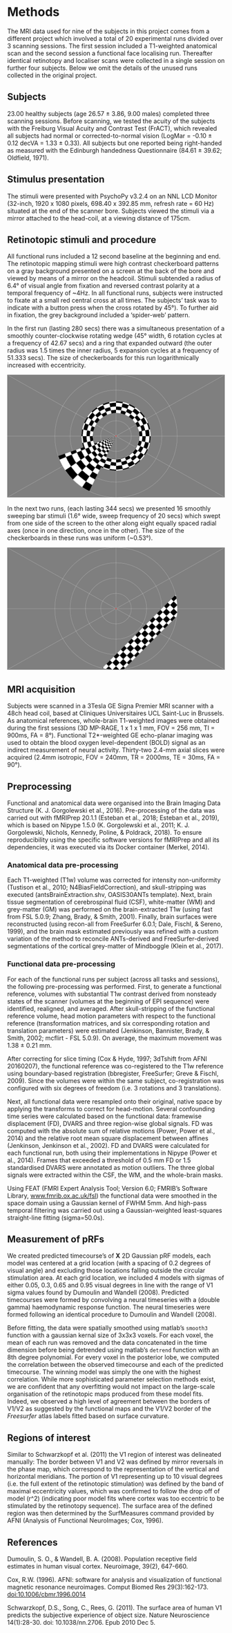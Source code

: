 
# Methods

The MRI data used for nine of the subjects in this project comes from a
different project which involved a total of 20 experimental runs divided
over 3 scanning sessions. The first session included a T1-weighted
anatomical scan and the second session a functional face localising run.
Thereafter identical retinotopy and localiser scans were collected in a
single session on further four subjects. Below we omit the details of
the unused runs collected in the original project.

## Subjects

23.00 healthy subjects (age 26.57 ± 3.86, 9.00 males) completed three
scanning sessions. Before scanning, we tested the acuity of the subjects
with the Freiburg Visual Acuity and Contrast Test (FrACT), which
revealed all subjects had normal or corrected-to-normal vision (LogMar =
-0.10 ± 0.12 decVA = 1.33 ± 0.33). All subjects but one reported being
right-handed as measured with the Edinburgh handedness Questionnaire
(84.61 ± 39.62; Oldfield, 1971).

## Stimulus presentation

The stimuli were presented with PsychoPy v3.2.4 on an NNL LCD Monitor
(32-inch, 1920 x 1080 pixels, 698.40 x 392.85 mm, refresh rate = 60 Hz)
situated at the end of the scanner bore. Subjects viewed the stimuli via
a mirror attached to the head-coil, at a viewing distance of 175cm. 

## Retinotopic stimuli and procedure

All functional runs included a 12 second baseline at the beginning and
end. The retinotopic mapping stimuli were high contrast checkerboard
patterns on a gray background presented on a screen at the back of the
bore and viewed by means of a mirror on the headcoil. Stimuli subtended
a radius of 6.4° of visual angle from fixation and reversed contrast
polarity at a temporal frequency of ~4Hz. In all functional runs,
subjects were instructed to fixate at a small red central cross at all
times. The subjects’ task was to indicate with a button press when the
cross rotated by 45°). To further aid in fixation, the grey background
included a ‘spider-web’ pattern.

In the first run (lasting 280 secs) there was a simultaneous
presentation of a smoothly counter-clockwise rotating wedge (45° width,
6 rotation cycles at a frequency of 42.67 secs) and a ring that expanded
outward (the outer radius was 1.5 times the inner radius, 5 expansion
cycles at a frequency of 51.333 secs). The size of checkerboards for
this run logarithmically increased with
eccentricity.

![](https://raw.githubusercontent.com/Goffaux-Lab/psychopy-retinotopy/master/images/pa_ecc_ex.png)

In the next two runs, (each lasting 344 secs) we presented 16 smoothly
sweeping bar stimuli (1.6° wide, sweep frequency of 20 secs) which swept
from one side of the screen to the other along eight equally spaced
radial axes (once in one direction, once in the other). The size of the
checkerboards in these runs was uniform
(~0.53°).

![](https://raw.githubusercontent.com/Goffaux-Lab/psychopy-retinotopy/master/images/bar_ex.png)

## MRI acquisition

Subjects were scanned in a 3Tesla GE Signa Premier MRI scanner with a
48ch head coil, based at Cliniques Universitaires UCL Saint-Luc in
Brussels. As anatomical references, whole-brain T1-weighted images were
obtained during the first sessions (3D MP-RAGE, 1 x 1 x 1 mm, FOV = 256
mm, TI = 900ms, FA = 8°). Functional T2\*-weighted GE echo-planar
imaging was used to obtain the blood oxygen level-dependent (BOLD)
signal as an indirect measurement of neural activity. Thirty-two 2.4-mm
axial slices were acquired (2.4mm isotropic, FOV = 240mm, TR = 2000ms,
TE = 30ms, FA = 90°).

## Preprocessing

Functional and anatomical data were organised into the Brain Imaging
Data Structure (K. J. Gorgolewski et al., 2016). Pre-processing of the
data was carried out with fMRIPrep 20.1.1 (Esteban et al., 2018; Esteban
et al., 2019), which is based on Nipype 1.5.0 (K. Gorgolewski et al.,
2011; K. J. Gorgolewski, Nichols, Kennedy, Poline, & Poldrack, 2018). To
ensure reproducibility using the specific software versions for fMRIPrep
and all its dependencies, it was executed via its Docker container
(Merkel, 2014).

### Anatomical data pre-processing

Each T1-weighted (T1w) volume was corrected for intensity non-uniformity
(Tustison et al., 2010; N4BiasFieldCorrection), and skull-stripping was
executed (antsBrainExtraction.shv, OASIS30ANTs template). Next, brain
tissue segmentation of cerebrospinal fluid (CSF), white-matter (WM) and
grey-matter (GM) was performed on the brain-extracted T1w (using fast
from FSL 5.0.9; Zhang, Brady, & Smith, 2001). Finally, brain surfaces
were reconstructed (using recon-all from FreeSurfer 6.0.1; Dale, Fischl,
& Sereno, 1999), and the brain mask estimated previously was refined
with a custom variation of the method to reconcile ANTs-derived and
FreeSurfer-derived segmentations of the cortical grey-matter of
Mindboggle (Klein et al., 2017).

### Functional data pre-processing

For each of the functional runs per subject (across all tasks and
sessions), the following pre-processing was performed. First, to
generate a functional reference, volumes with substantial T1w contrast
derived from nonsteady states of the scanner (volumes at the beginning
of EPI sequence) were identified, realigned, and averaged. After
skull-stripping of the functional reference volume, head motion
parameters with respect to the functional reference (transformation
matrices, and six corresponding rotation and translation parameters)
were estimated (Jenkinson, Bannister, Brady, & Smith, 2002; mcflirt -
FSL 5.0.9). On average, the maximum movement was 1.38 ± 0.21 mm.

After correcting for slice timing (Cox & Hyde, 1997; 3dTshift from AFNI
20160207), the functional reference was co-registered to the T1w
reference using boundary-based registration (bbregister, FreeSurfer;
Greve & Fischl, 2009). Since the volumes were within the same subject,
co-registration was configured with six degrees of freedom (i.e. 3
rotations and 3 translations).

Next, all functional data were resampled onto their original, native
space by applying the transforms to correct for head-motion. Several
confounding time series were calculated based on the functional data:
framewise displacement (FD), DVARS and three region-wise global signals.
FD was computed with the absolute sum of relative motions (Power, Power
et al., 2014) and the relative root mean square displacement between
affines (Jenkinson, Jenkinson et al., 2002). FD and DVARS were
calculated for each functional run, both using their implementations in
Nipype (Power et al., 2014). Frames that exceeded a threshold of 0.5 mm
FD or 1.5 standardised DVARS were annotated as motion outliers. The
three global signals were extracted within the CSF, the WM, and the
whole-brain masks.

Using FEAT (FMRI Expert Analysis Tool; Version 6.0; FMRIB’s Software
Library, www.fmrib.ox.ac.uk/fsl) the functional data were smoothed in
the space domain using a Gaussian kernel of FWHM 5mm. And high-pass
temporal filtering was carried out using a Gaussian-weighted
least-squares straight-line fitting (sigma=50.0s).

## Measurement of pRFs

We created predicted timecourse’s of **X** 2D Gaussian pRF models, each
model was centered at a grid location (with a spacing of 0.2 degrees of
visual angle) and excluding those locations falling outside the circular
stimulation area. At each grid location, we included 4 models with
sigmas of either 0.05, 0.3, 0.65 and 0.95 visual degrees in line with
the range of V1 sigma values found by Dumoulin and Wandell (2008).
Predicted timecourses were formed by convolving a neural timeseries with
a (double gamma) haemodynamic response function. The neural timeseries
were formed following an identical procedure to Dumoulin and Wandell
(2008).

Before fitting, the data were spatially smoothed using matlab’s
`smooth3` function with a gaussian kernal size of 3x3x3 voxels. For each
voxel, the mean of each run was removed and the data concatenated in the
time dimension before being detrended using matlab’s `detrend` function
with an 8th degree polynomial. For every voxel in the posterior lobe, we
computed the correlation between the observed timecourse and each of the
predicted timecourse. The winning model was simply the one with the
highest correlation. While more sophisticated parameter selection
methods exist, we are confident that any overfitting would not impact on
the large-scale organisation of the retinotopic maps produced from these
model fits. Indeed, we observed a high level of agreement between the
borders of V1/V2 as suggested by the functional maps and the V1/V2
border of the *Freesurfer* atlas labels fitted based on surface
curvature.

## Regions of interest

Similar to Schwarzkopf et al. (2011) the V1 region of interest was
delineated manually: The border between V1 and V2 was defined by mirror
reversals in the phase map, which correspond to the representation of
the vertical and horizontal meridians. The portion of V1 representing up
to 10 visual degrees (i.e. the full extent of the retinotopic
stimulation) was defined by the band of maximal eccentricity values,
which was confirmed to follow the drop off of model \(r^2\) (indicating
poor model fits where cortex was too eccentric to be stimulated by the
retinotopy sequence). The surface area of the defined region was then
determined by the SurfMeasures command provided by AFNI (Analysis of
Functional NeuroImages; Cox, 1996).

## References

Dumoulin, S. O., & Wandell, B. A. (2008). Population receptive field
estimates in human visual cortex. Neuroimage, 39(2), 647-660.

Cox, R.W. (1996). AFNI: software for analysis and visualization of
functional magnetic resonance neuroimages. Comput Biomed Res
29(3):162-173. <doi:10.1006/cbmr.1996.0014>

Schwarzkopf, D.S., Song, C., Rees, G. (2011). The surface area of human
V1 predicts the subjective experience of object size. Nature
Neuroscience 14(1):28-30. doi: 10.1038/nn.2706. Epub 2010 Dec 5.

